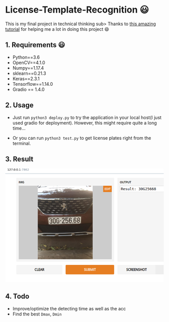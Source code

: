 # License-Template-Recognition :smiley:


This is my final project in technical thinking sub> Thanks to [this amazing tutorial](https://medium.com/@quangnhatnguyenle/detect-and-recognize-vehicles-license-plate-with-machine-learning-and-python-part-1-detection-795fda47e922) for helping me a lot in doing this project :smile:

## 1. Requirements :smiley:

- Python==3.6
- OpenCV==4.1.0
- Numpy==1.17.4
- sklearn==0.21.3
- Keras==2.3.1
- Tensorflow==1.14.0
- Gradio == 1.4.0

## 2. Usage 

- Just run `python3 deploy.py`  to try the application in your local host(I just used gradio for deployment). However, this might require quite a long time...

- Or you can run `python3 test.py` to get license plates right from the terminal.


## 3. Result

![alt text](https://github.com/manhph2211/License-Plate-Reco/blob/last/test.png)

## 4. Todo

- Improve/optimize the detecting time as well as the acc
- Find the best `Dmax`, `Dmin`

